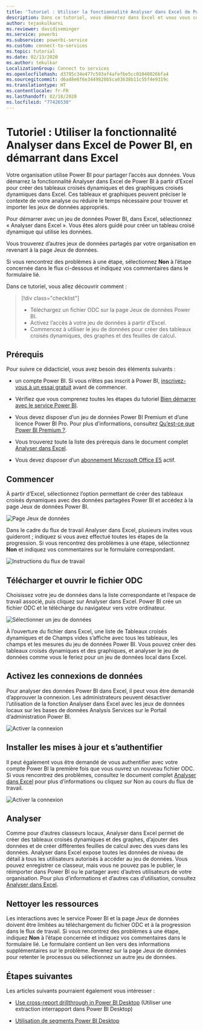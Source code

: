 ```yaml
---
title: 'Tutoriel : Utiliser la fonctionnalité Analyser dans Excel de Power BI, en démarrant dans Excel'
description: Dans ce tutoriel, vous démarrez dans Excel et vous vous connectez à la page Jeux de données Power BI pour importer des jeux de données dans Excel.
author: tejaskulkarni
ms.reviewer: davidiseminger
ms.service: powerbi
ms.subservice: powerbi-service
ms.custom: connect-to-services
ms.topic: tutorial
ms.date: 02/13/2020
ms.author: tekulkar
LocalizationGroup: Connect to services
ms.openlocfilehash: d3795c34e477c593af4afefbe5cc01040026bfa4
ms.sourcegitcommit: d6a48e6f6e3449820b5ca03638b11c55f4e9319c
ms.translationtype: HT
ms.contentlocale: fr-FR
ms.lasthandoff: 02/18/2020
ms.locfileid: "77426538"
---
```

# <a name="tutorial-use-power-bi-analyze-in-excel-starting-in-excel"></a>Tutoriel : Utiliser la fonctionnalité Analyser dans Excel de Power BI, en démarrant dans Excel

Votre organisation utilise Power BI pour partager l’accès aux données. Vous démarrez la fonctionnalité Analyser dans Excel de Power BI à partir d’Excel pour créer des tableaux croisés dynamiques et des graphiques croisés dynamiques dans Excel. Ces tableaux et graphiques peuvent préciser le contexte de votre analyse ou réduire le temps nécessaire pour trouver et importer les jeux de données appropriés.

Pour démarrer avec un jeu de données Power BI, dans Excel, sélectionnez « Analyser dans Excel ». Vous êtes alors guidé pour créer un tableau croisé dynamique qui utilise les données.  

Vous trouverez d’autres jeux de données partagés par votre organisation en revenant à la page Jeux de données.

Si vous rencontrez des problèmes à une étape, sélectionnez **Non** à l’étape concernée dans le flux ci-dessous et indiquez vos commentaires dans le formulaire lié.  

Dans ce tutoriel, vous allez découvrir comment :

> [!div class="checklist"]
> * Téléchargez un fichier ODC sur la page Jeux de données Power BI.
> * Activez l’accès à votre jeu de données à partir d’Excel.
> * Commencez à utiliser le jeu de données pour créer des tableaux croisés dynamiques, des graphes et des feuilles de calcul.

## <a name="prerequisites"></a>Prérequis

Pour suivre ce didacticiel, vous avez besoin des éléments suivants :

* un compte Power BI. Si vous n’êtes pas inscrit à Power BI, [inscrivez-vous à un essai gratuit](https://app.powerbi.com/signupredirect?pbi_source=web) avant de commencer.

* Vérifiez que vous comprenez toutes les étapes du tutoriel [Bien démarrer avec le service Power BI](https://docs.microsoft.com/power-bi/service-get-started).

* Vous devez disposer d’un jeu de données Power BI Premium et d’une licence Power BI Pro. Pour plus d’informations, consultez [Qu’est-ce que Power BI Premium ?](https://docs.microsoft.com/power-bi/service-premium-what-is).

* Vous trouverez toute la liste des prérequis dans le document complet [Analyser dans Excel](https://docs.microsoft.com/power-bi/service-analyze-in-excel#requirements).

* Vous devez disposer d’un [abonnement Microsoft Office E5](https://www.microsoft.com/microsoft-365/business/office-365-enterprise-e5-business-software?activetab=pivot%3aoverviewtab) actif.

## <a name="get-started"></a>Commencer

À partir d’Excel, sélectionnez l’option permettant de créer des tableaux croisés dynamiques avec des données partagées Power BI et accédez à la page Jeux de données Power BI.

![Page Jeux de données](media/service-tutorial-analyze-in-excel/tutorial-analyze-in-excel-01.png)

Dans le cadre du flux de travail Analyser dans Excel, plusieurs invites vous guideront ; indiquez si vous avez effectué toutes les étapes de la progression. Si vous rencontrez des problèmes à une étape, sélectionnez **Non** et indiquez vos commentaires sur le formulaire correspondant.

![Instructions du flux de travail](media/service-tutorial-analyze-in-excel/tutorial-analyze-in-excel-02.png)

## <a name="download-and-open-the-odc-file"></a>Télécharger et ouvrir le fichier ODC

Choisissez votre jeu de données dans la liste correspondante et l’espace de travail associé, puis cliquez sur Analyser dans Excel. Power BI crée un fichier ODC et le télécharge du navigateur vers votre ordinateur.

![Sélectionner un jeu de données](media/service-tutorial-analyze-in-excel/tutorial-analyze-in-excel-03.png)

À l’ouverture du fichier dans Excel, une liste de Tableaux croisés dynamiques et de Champs vides s’affiche avec tous les tableaux, les champs et les mesures du jeu de données Power BI. Vous pouvez créer des tableaux croisés dynamiques et des graphiques, et analyser le jeu de données comme vous le feriez pour un jeu de données local dans Excel.

## <a name="enable-data-connections"></a>Activez les connexions de données

Pour analyser des données Power BI dans Excel, il peut vous être demandé d’approuver la connexion. Les administrateurs peuvent désactiver l’utilisation de la fonction Analyser dans Excel avec les jeux de données locaux sur les bases de données Analysis Services sur le Portail d’administration Power BI.

![Activer la connexion](media/service-tutorial-analyze-in-excel/tutorial-analyze-in-excel-04.png)

## <a name="install-updates-and-authenticate"></a>Installer les mises à jour et s’authentifier

Il peut également vous être demandé de vous authentifier avec votre compte Power BI la première fois que vous ouvrez un nouveau fichier ODC.  Si vous rencontrez des problèmes, consultez le document complet [Analyser dans Excel](https://docs.microsoft.com/power-bi/service-analyze-in-excel#sign-in-to-power-bi ) pour plus d’informations ou cliquez sur Non au cours du flux de travail.

![Activer la connexion](media/service-tutorial-analyze-in-excel/tutorial-analyze-in-excel-05.png)

## <a name="analyze-away"></a>Analyser

Comme pour d’autres classeurs locaux, Analyser dans Excel permet de créer des tableaux croisés dynamiques et des graphes, d’ajouter des données et de créer différentes feuilles de calcul avec des vues dans les données. Analyser dans Excel expose toutes les données de niveau de détail à tous les utilisateurs autorisés à accéder au jeu de données. Vous pouvez enregistrer ce classeur, mais vous ne pouvez pas le publier, le réimporter dans Power BI ou le partager avec d’autres utilisateurs de votre organisation. Pour plus d’informations et d’autres cas d’utilisation, consultez [Analyser dans Excel](https://docs.microsoft.com/power-bi/service-analyze-in-excel#analyze-away).

## <a name="clean-up-resources"></a>Nettoyer les ressources

Les interactions avec le service Power BI et la page Jeux de données doivent être limitées au téléchargement du fichier ODC et à la progression dans le flux de travail. Si vous rencontrez des problèmes à une étape, indiquez **Non** à l’étape concernée et indiquez vos commentaires dans le formulaire lié. Le formulaire contient un lien vers des informations supplémentaires sur le problème. Revenez sur la page Jeux de données pour retenter le processus ou sélectionnez un autre jeu de données.

## <a name="next-steps"></a>Étapes suivantes

Les articles suivants pourraient également vous intéresser :

* [Use cross-report drillthrough in Power BI Desktop](https://docs.microsoft.com/power-bi/desktop-cross-report-drill-through) (Utiliser une extraction interrapport dans Power BI Desktop)

* [Utilisation de segments Power BI Desktop](https://docs.microsoft.com/power-bi/visuals/power-bi-visualization-slicers)
